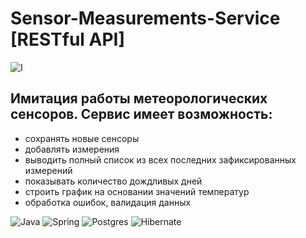 # Sensor-Measurements-Service [RESTful API]
![I](https://r2mcursos.com/pluginfile.php/372/course/overviewfiles/API%20REST.png)

## Имитация работы метеорологических сенсоров. Сервис имеет возможность:

- сохранять новые сенсоры
- добавлять измерения
- выводить полный список из всех последних зафиксированных измерений
- показывать количество дождливых дней
- строить график на основании значений температур
- обработка ошибок, валидация данных

![Java](https://img.shields.io/badge/java-%23ED8B00.svg?style=for-the-badge&logo=openjdk&logoColor=white)  ![Spring](https://img.shields.io/badge/spring-%236DB33F.svg?style=for-the-badge&logo=spring&logoColor=white)  ![Postgres](https://img.shields.io/badge/postgres-%23316192.svg?style=for-the-badge&logo=postgresql&logoColor=white)  ![Hibernate](https://img.shields.io/badge/Hibernate-59666C?style=for-the-badge&logo=Hibernate&logoColor=white)
